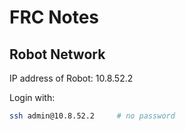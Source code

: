 # FRC Notes

## Robot Network

IP address of Robot: 10.8.52.2

Login with:

```bash
ssh admin@10.8.52.2     # no password
```
